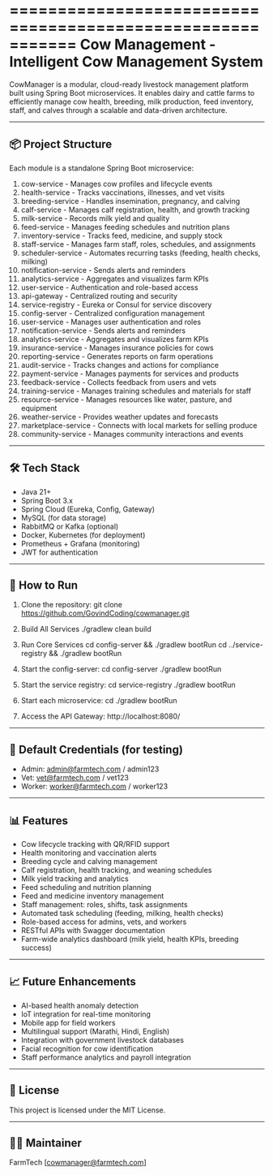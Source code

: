 ===========================================================
Cow Management - Intelligent Cow Management System
===========================================================

CowManager is a modular, cloud-ready livestock management platform built using Spring Boot microservices. It enables dairy and cattle farms to efficiently manage cow health, breeding, milk production, feed inventory, staff, and calves through a scalable and data-driven architecture.

-----------------------------------------------------------
📦 Project Structure
-----------------------------------------------------------

Each module is a standalone Spring Boot microservice:
1. cow-service           - Manages cow profiles and lifecycle events
2. health-service        - Tracks vaccinations, illnesses, and vet visits
3. breeding-service      - Handles insemination, pregnancy, and calving
4. calf-service          - Manages calf registration, health, and growth tracking
5. milk-service          - Records milk yield and quality
6. feed-service          - Manages feeding schedules and nutrition plans
7. inventory-service     - Tracks feed, medicine, and supply stock
8. staff-service         - Manages farm staff, roles, schedules, and assignments
9. scheduler-service     - Automates recurring tasks (feeding, health checks, milking)
10. notification-service - Sends alerts and reminders
11. analytics-service    - Aggregates and visualizes farm KPIs
12. user-service         - Authentication and role-based access
13. api-gateway          - Centralized routing and security
14. service-registry     - Eureka or Consul for service discovery
15. config-server        - Centralized configuration management
16. user-service          - Manages user authentication and roles
17. notification-service - Sends alerts and reminders
18. analytics-service    - Aggregates and visualizes farm KPIs
19. insurance-service    - Manages insurance policies for cows
20. reporting-service    - Generates reports on farm operations
21. audit-service       - Tracks changes and actions for compliance
22. payment-service     - Manages payments for services and products
23. feedback-service    - Collects feedback from users and vets
24. training-service    - Manages training schedules and materials for staff
25. resource-service    - Manages resources like water, pasture, and equipment
26. weather-service     - Provides weather updates and forecasts
27. marketplace-service - Connects with local markets for selling produce
28. community-service  - Manages community interactions and events

-----------------------------------------------------------
🛠️ Tech Stack
-----------------------------------------------------------

- Java 21+
- Spring Boot 3.x
- Spring Cloud (Eureka, Config, Gateway)
- MySQL (for data storage)
- RabbitMQ or Kafka (optional)
- Docker, Kubernetes (for deployment)
- Prometheus + Grafana (monitoring)
- JWT for authentication

-----------------------------------------------------------
🚀 How to Run
-----------------------------------------------------------

1. Clone the repository:
   git clone https://github.com/GovindCoding/cowmanager.git

2. Build All Services
   ./gradlew clean build

3. Run Core Services
   cd config-server && ./gradlew bootRun
   cd ../service-registry && ./gradlew bootRun

4. Start the config-server:
   cd config-server
   ./gradlew bootRun

5. Start the service registry:
   cd service-registry
   ./gradlew bootRun

6. Start each microservice:
   cd <service-name>
   ./gradlew bootRun

7. Access the API Gateway:
   http://localhost:8080/

-----------------------------------------------------------
🔐 Default Credentials (for testing)
-----------------------------------------------------------

- Admin: admin@farmtech.com / admin123
- Vet: vet@farmtech.com / vet123
- Worker: worker@farmtech.com / worker123

-----------------------------------------------------------
📊 Features
-----------------------------------------------------------

- Cow lifecycle tracking with QR/RFID support
- Health monitoring and vaccination alerts
- Breeding cycle and calving management
- Calf registration, health tracking, and weaning schedules
- Milk yield tracking and analytics
- Feed scheduling and nutrition planning
- Feed and medicine inventory management
- Staff management: roles, shifts, task assignments
- Automated task scheduling (feeding, milking, health checks)
- Role-based access for admins, vets, and workers
- RESTful APIs with Swagger documentation
- Farm-wide analytics dashboard (milk yield, health KPIs, breeding success)

-----------------------------------------------------------
📈 Future Enhancements
-----------------------------------------------------------

- AI-based health anomaly detection
- IoT integration for real-time monitoring
- Mobile app for field workers
- Multilingual support (Marathi, Hindi, English)
- Integration with government livestock databases
- Facial recognition for cow identification
- Staff performance analytics and payroll integration

-----------------------------------------------------------
📄 License
-----------------------------------------------------------

This project is licensed under the MIT License.

-----------------------------------------------------------
👨‍💻 Maintainer
-----------------------------------------------------------

FarmTech [cowmanager@farmtech.com]
